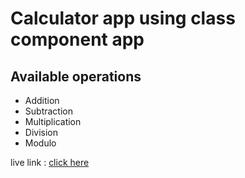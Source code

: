 # Calculator app using class component app

## Available operations
- Addition
- Subtraction
- Multiplication
- Division
- Modulo

live link : [click here](https://modest-hoover-77284c.netlify.app/)